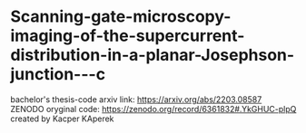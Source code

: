 # Scanning-gate-microscopy-imaging-of-the-supercurrent-distribution-in-a-planar-Josephson-junction---c
bachelor's thesis-code
arxiv link: https://arxiv.org/abs/2203.08587
ZENODO oryginal code: https://zenodo.org/record/6361832#.YkGHUC-plpQ
created by Kacper KAperek

